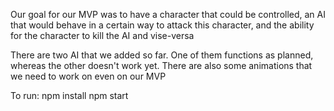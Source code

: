 
Our goal for our MVP was to have a character that could be controlled, an AI that would behave in a certain way to attack this character, and the ability for the character to kill the AI and vise-versa

There are two AI that we added so far. One of them functions as planned, whereas the other doesn't work yet. There are also some animations that we need to work on even on our MVP


To run:
npm install
npm start
